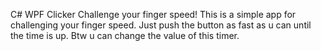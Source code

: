 C# WPF Clicker
Challenge your finger speed!
This is a simple app for challenging your finger speed.
Just push the button as fast as u can until the time is up.
Btw u can change the value of this timer.
